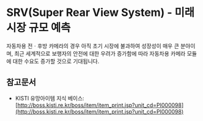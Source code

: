 # SRV(Super Rear View System) - 미래시장 규모 예측


자동차용 전ㆍ후방 카메라의 경우 아직 초기 시장에 불과하여 성장성이 매우 큰 분야이며, 최근 세계적으로 보행자의 안전에 대한 우려가 증가함에 따라 자동차용 카메라 모듈에 대한 수요도 증가할 것으로 기대됩니다.

## 참고문서
- KISTI 유망아이템 지식 베이스: [http://boss.kisti.re.kr/boss/item/item_print.jsp?unit_cd=PI000098](http://boss.kisti.re.kr/boss/item/item_print.jsp?unit_cd=PI000098)
